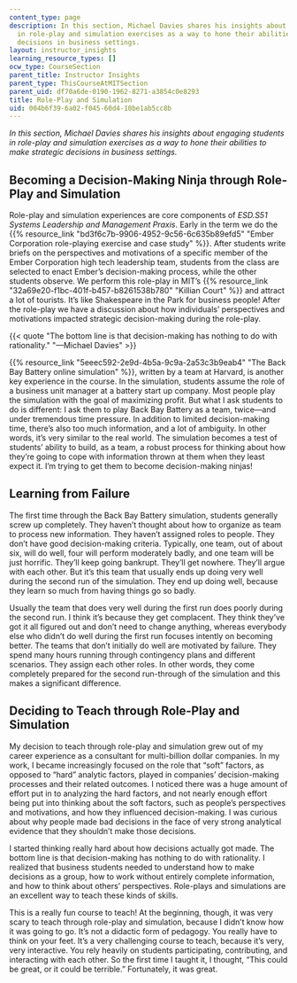 ```yaml
---
content_type: page
description: In this section, Michael Davies shares his insights about engaging students
  in role-play and simulation exercises as a way to hone their abilities to make strategic
  decisions in business settings.
layout: instructor_insights
learning_resource_types: []
ocw_type: CourseSection
parent_title: Instructor Insights
parent_type: ThisCourseAtMITSection
parent_uid: df70a6de-0190-1962-8271-a3854c0e8293
title: Role-Play and Simulation
uid: 004b6f39-6a02-f045-60d4-10be1ab5cc8b
---
```


_In this section, Michael Davies shares his insights about engaging students in role-play and simulation exercises as a way to hone their abilities to make strategic decisions in business settings._

Becoming a Decision-Making Ninja through Role-Play and Simulation
-----------------------------------------------------------------

Role-play and simulation experiences are core components of _ESD.S51 Systems Leadership and Management Praxis_. Early in the term we do the {{% resource_link "bd3f6c7b-9906-4952-9c56-6c635b89efd5" "Ember Corporation role-playing exercise and case study" %}}. After students write briefs on the perspectives and motivations of a specific member of the Ember Corporation high tech leadership team, students from the class are selected to enact Ember’s decision-making process, while the other students observe. We perform this role-play in MIT’s {{% resource_link "32a69e20-f1bc-401f-b457-b8261538b780" "Killian Court" %}} and attract a lot of tourists. It’s like Shakespeare in the Park for business people! After the role-play we have a discussion about how individuals’ perspectives and motivations impacted strategic decision-making during the role-play.

{{< quote "The bottom line is that decision-making has nothing to do with rationality." "—Michael Davies" >}}

{{% resource_link "5eeec592-2e9d-4b5a-9c9a-2a53c3b9eab4" "The Back Bay Battery online simulation" %}}, written by a team at Harvard, is another key experience in the course. In the simulation, students assume the role of a business unit manager at a battery start up company. Most people play the simulation with the goal of maximizing profit. But what I ask students to do is different: I ask them to play Back Bay Battery as a team, twice—and under tremendous time pressure. In addition to limited decision-making time, there’s also too much information, and a lot of ambiguity. In other words, it’s very similar to the real world. The simulation becomes a test of students’ ability to build, as a team, a robust process for thinking about how they’re going to cope with information thrown at them when they least expect it. I’m trying to get them to become decision-making ninjas!

Learning from Failure
---------------------

The first time through the Back Bay Battery simulation, students generally screw up completely. They haven’t thought about how to organize as team to process new information. They haven’t assigned roles to people. They don’t have good decision-making criteria. Typically, one team, out of about six, will do well, four will perform moderately badly, and one team will be just horrific. They’ll keep going bankrupt. They’ll get nowhere. They’ll argue with each other. But it’s this team that usually ends up doing very well during the second run of the simulation. They end up doing well, because they learn so much from having things go so badly.

Usually the team that does very well during the first run does poorly during the second run. I think it’s because they get complacent. They think they’ve got it all figured out and don’t need to change anything, whereas everybody else who didn’t do well during the first run focuses intently on becoming better. The teams that don’t initially do well are motivated by failure. They spend many hours running through contingency plans and different scenarios. They assign each other roles. In other words, they come completely prepared for the second run-through of the simulation and this makes a significant difference.

Deciding to Teach through Role-Play and Simulation
--------------------------------------------------

My decision to teach through role-play and simulation grew out of my career experience as a consultant for multi-billion dollar companies. In my work, I became increasingly focused on the role that “soft” factors, as opposed to “hard” analytic factors, played in companies’ decision-making processes and their related outcomes. I noticed there was a huge amount of effort put in to analyzing the hard factors, and not nearly enough effort being put into thinking about the soft factors, such as people’s perspectives and motivations, and how they influenced decision-making. I was curious about why people made bad decisions in the face of very strong analytical evidence that they shouldn’t make those decisions.

I started thinking really hard about how decisions actually got made. The bottom line is that decision-making has nothing to do with rationality. I realized that business students needed to understand how to make decisions as a group, how to work without entirely complete information, and how to think about others’ perspectives. Role-plays and simulations are an excellent way to teach these kinds of skills.

This is a really fun course to teach! At the beginning, though, it was very scary to teach through role-play and simulation, because I didn’t know how it was going to go. It’s not a didactic form of pedagogy. You really have to think on your feet. It’s a very challenging course to teach, because it’s very, very interactive. You rely heavily on students participating, contributing, and interacting with each other. So the first time I taught it, I thought, “This could be great, or it could be terrible.” Fortunately, it was great.